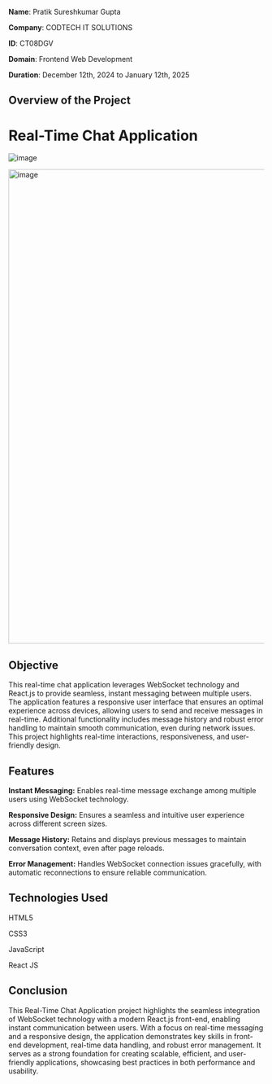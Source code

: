 **Name**:  Pratik Sureshkumar Gupta

**Company**: CODTECH IT SOLUTIONS

**ID**: CT08DGV

**Domain**: Frontend Web Development

**Duration**: December 12th, 2024 to January 12th, 2025

<h2>Overview of the Project</h2>

<h1>Real-Time Chat Application</h1>

![image](https://github.com/user-attachments/assets/77ba6685-402e-44fa-bdc5-08c4144880c1)

<img width="932" alt="image" src="https://github.com/user-attachments/assets/66371747-daac-41da-9870-73e8b78ebfeb" />


<h2>Objective</h2>

This real-time chat application leverages WebSocket technology and React.js to provide seamless, instant messaging between multiple users. The application features a responsive user interface that ensures an optimal experience across devices, allowing users to send and receive messages in real-time. Additional functionality includes message history and robust error handling to maintain smooth communication, even during network issues. This project highlights real-time interactions, responsiveness, and user-friendly design.

<h2>Features</h2>

**Instant Messaging:** Enables real-time message exchange among multiple users using WebSocket technology.

**Responsive Design:** Ensures a seamless and intuitive user experience across different screen sizes.

**Message History:** Retains and displays previous messages to maintain conversation context, even after page reloads.

**Error Management:** Handles WebSocket connection issues gracefully, with automatic reconnections to ensure reliable communication.

<h2>Technologies Used</h2>

HTML5

CSS3

JavaScript

React JS

<h2>Conclusion</h2>

This Real-Time Chat Application project highlights the seamless integration of WebSocket technology with a modern React.js front-end, enabling instant communication between users. With a focus on real-time messaging and a responsive design, the application demonstrates key skills in front-end development, real-time data handling, and robust error management. It serves as a strong foundation for creating scalable, efficient, and user-friendly applications, showcasing best practices in both performance and usability.
